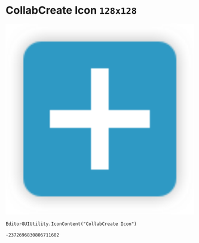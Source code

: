 # CollabCreate Icon `128x128`
<img src="/img/CollabCreate%20Icon.png" width=512 height=512>

``` CSharp
EditorGUIUtility.IconContent("CollabCreate Icon")
```
```
-2372696830806711602
```
